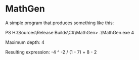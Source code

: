 # MathGen

A simple program that produces something like this:

PS H:\Sources\Release Builds\C#\MathGen> .\MathGen.exe 4

Maximum depth: 4

Resulting expression:
-4 ^ -2 / (1 - 7) + 8 - 2
